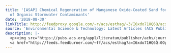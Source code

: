 ```yaml
---
title: '[ASAP] Chemical Regeneration of Manganese Oxide-Coated Sand for Oxidation
  of Organic Stormwater Contaminants'
date: '2018-08-30'
linkTitle: http://feedproxy.google.com/~r/acs/esthag/~3/I6xdo71HQ6Q/acs.est.8b03304
source: 'Environmental Science & Technology: Latest Articles (ACS Publications)'
description: |-
  <p><img src="https://pubs.acs.org/appl/literatum/publisher/achs/journals/content/esthag/0/esthag.ahead-of-print/acs.est.8b03304/20180829/images/medium/es-2018-03304e_0007.gif" alt="TOC Graphic"/></p><div><cite>Environmental Science & Technology</cite></div><div>DOI: 10.1021/acs.est.8b03304</div><div class="feedflare">
  <a href="http://feeds.feedburner.com/~ff/acs/esthag?a=I6xdo71HQ6Q:0OpSN_GGBRk:yIl2AUoC8zA"><img src="http://feeds.feedburner.com/~ff/acs/esthag?d=yIl2AUoC8zA" border="0"></img></a>
---
```


